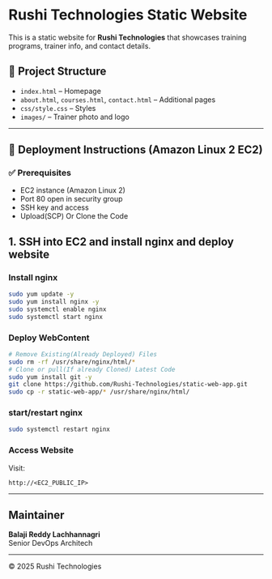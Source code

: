 # Rushi Technologies Static Website

This is a static website for **Rushi Technologies** that showcases training programs, trainer info, and contact details.

## 📁 Project Structure

- `index.html` – Homepage
- `about.html`, `courses.html`, `contact.html` – Additional pages
- `css/style.css` – Styles
- `images/` – Trainer photo and logo

---

## 🚀 Deployment Instructions (Amazon Linux 2 EC2)

### ✅ Prerequisites

- EC2 instance (Amazon Linux 2)
- Port 80 open in security group
- SSH key and access
- Upload(SCP) Or Clone the Code


## 1. SSH into EC2 and install nginx and deploy website

### Install nginx
```bash
sudo yum update -y
sudo yum install nginx -y
sudo systemctl enable nginx
sudo systemctl start nginx
```
### Deploy WebContent
```bash
# Remove Existing(Already Deployed) Files 
sudo rm -rf /usr/share/nginx/html/*
# Clone or pull(If already Cloned) Latest Code
sudo yum install git -y
git clone https://github.com/Rushi-Technologies/static-web-app.git
sudo cp -r static-web-app/* /usr/share/nginx/html/
```
### start/restart nginx
```bash
sudo systemctl restart nginx
```
### Access Website

Visit:  
```
http://<EC2_PUBLIC_IP>
```

---

## Maintainer

**Balaji Reddy Lachhannagri**  
Senior DevOps Architech  

---

© 2025 Rushi Technologies

